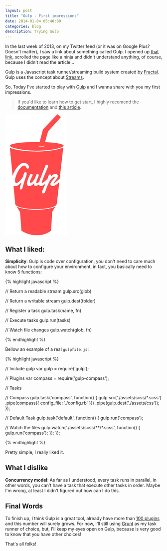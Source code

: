 ```yaml
---
layout: post
title: "Gulp - First impressions"
date: 2014-01-04 05:40:00
categories: blog
description: Trying Gulp
---
```


<div class="wrapper" markdown="1">
In the last week of 2013, on my Twitter feed (or it was on Google Plus? Doesn't matter), I saw a link about something called Gulp. I opened up <a href="http://travismaynard.com/writing/no-need-to-grunt-take-a-gulp-of-fresh-air" target="_blank">that link</a>, scrolled the page like a ninja and didn't understand anything, of course, because I didn't read the article...

Gulp is a Javascript task runner/streaming build system created by <a href="http://wearefractal.com" target="_blank">Fractal</a>. Gulp uses the concept about <a href="https://github.com/substack/stream-handbook" target="_blank">Streams</a>.

So, Today I've started to play with <a href="http://gulpjs.com" target="_blank">Gulp</a> and I wanna share with you my first impressions.

> If you'd like to learn how to get start, I highly recomend the <a href="https://github.com/gulpjs/gulp/blob/master/README.md#gulp---" target="_blank">documentation</a> and <a href="http://travismaynard.com/writing/getting-started-with-gulp" target="_blank">this article</a>.

<img src="/img/gulp.jpg" alt="Gulp">

## What I liked:

**Simplicity**:
Gulp is code over configuration, you don't need to care much about how to configure your environment, in fact, you basically need to know 5 functions:
</div>

{% highlight javascript %}

// Return a readable stream
gulp.src(glob)

// Return a writable stream
gulp.dest(folder)

// Register a task
gulp.task(name, fn)

// Execute tasks
gulp.run(tasks)

// Watch file changes
gulp.watch(glob, fn)

{% endhighlight %}

Bellow an example of a real `gulpfile.js`:

{% highlight javascript %}

// Include gulp
var gulp = require('gulp');

// Plugins
var compass = require('gulp-compass');

// Tasks

// Compass
gulp.task('compass', function() {
  gulp.src('./assets/scss/*.scss')
      .pipe(compass({
        config_file: './config.rb'
      }))
      .pipe(gulp.dest('./assets/css'));
});

// Default Task
gulp.task('default', function() {
  gulp.run('compass');

  // Watch the files
  gulp.watch('./assets/scss/**/*.scss', function() {
    gulp.run('compass');
  });
});

{% endhighlight %}

<div class="wrapper" markdown="1">
Pretty simple, I really liked it.

## What I dislike

**Concurrency model**:
As far as I understood, every task runs in parallel, in other words, you can't have a task that execute other tasks in order. Maybe I'm wrong, at least I didn't figured out how can I do this.

## Final Words

To finish up, I think Gulp is a great tool, already have more than <a href="http://gratimax.github.io/search-gulp-plugins/" target="_blank">100 plugins</a> and this number will surely grows. For now, I'll still using <a href="http://gruntjs.com/" target="_blank">Grunt</a> as my task runner of choice, but, I'll keep my eyes open on Gulp, because is very good to know that you have other choices!

That's all folks!
</div>

